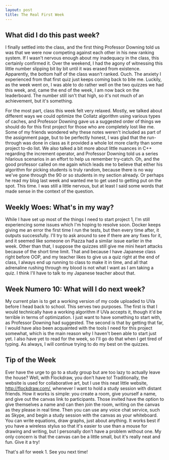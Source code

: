 ```yaml
---
layout: post
title: The Real First Week
---
```


## What did I do this past week?

I finally settled into the class, and the first thing Professor Downing told us was that we were now competing against each other in his new ranking system. If I wasn't nervous enough about my inadequacy in the class, this certainly confirmed it. Over the weekend, I had the agony of witnessing this little number slipping bit by bit until it was erased from existence. Apparently, the bottom half of the class wasn't ranked. Ouch. The anxiety I experienced from that first quiz just keeps coming back to bite me. Luckily, as the week went on, I was able to do rather well on the two quizzes we had this week, and, came the end of the week, I am now back on the leaderboard. The number still isn't that high, so it's not much of an achievement, but it's something. 

For the most part, class this week felt very relaxed. Mostly, we talked about different ways we could optimize the Collatz algorithm using various types of caches, and Professor Downing gave us a suggested order of things we should do for this first project for those who are completely lost like me. Some of my friends wondered why these notes weren't included as part of the assignment page, but to be perfectly honest, I was glad that the run-through was done in class as it provided a whole lot more clarity than some project to-do list. We also talked a bit more about little nuances in C++ regarding the increment operator, and Professor Downing told us a series hilarious scenarios in an effort to help us remember try-catch. Oh, and the good professor called on me again which leads me to believe that either his algorithm for picking students is truly random, because there is no way we've gone through the 90 or so students in my section already. Or perhaps he read my blog last week and wanted me to get used to getting put on the spot. This time. I was still a little nervous, but at least I said some words that made sense in the context of the question.

## Weekly Woes: What's in my way?

While I have set up most of the things I need to start project 1, I'm still experiencing some issues which I'm hoping to resolve soon. Docker keeps giving me an error the first time I run the tests, but then every time after, it outputs successfully. I'll try to ask around to see if there are any fixes for it, and it seemed like someone on Piazza had a similar issue earlier in the week. Other than that, I suppose the quizzes still give me mini heart attacks because of the short time limit. That and because I have Japanese class right before OOP, and my teacher likes to give us a quiz right at the end of class, I always end up running to class to make it in time, and all that adrenaline rushing through my blood is not what I want as I am taking a quiz. I think I'll have to talk to my Japanese teacher about that.

## Week Numero 10: What will I do next week?

My current plan is to get a working version of my code uploaded to UVa before I head back to school. This serves two purposes. The first is that I would technically have a working algorithm if UVa accepts it, though it'd be terrible in terms of optimization. I just want to have something to start with, as Professor Downing had suggested. The second is that by getting that far, I would have also been acquainted with the tools I need for this project somewhat, which is the main reason why I haven't been able to start just yet. I also have yet to read for the week, so I'll go do that when I get tired of typing. As always, I will continue trying to do my best on the quizzes.

## Tip of the Week

Ever have the urge to go to a study group but are too lazy to actually leave the house? Well, with Flockdraw, you don't have to! Traditionally, the website is used for collaborative art, but I use this neat little website, http://flockdraw.com/, whenever I want to hold a study session with distant friends. How it works is simple: you create a room, give yourself a name, and give out the canvas link to participants. Those invited have the option to give themselves a name and can then join the room, writing on the canvas as they please in real time. Then you can use any voice chat service, such as Skype, and begin a study session with the canvas as your whiteboard. You can write equations, draw graphs, just about anything. It works best if you have a wireless stylus so that it's easier to use than a mouse for drawing and writing, but I personally don't have a problem without one. My only concern is that the canvas can be a little small, but it's really neat and fun. Give it a try!

That's all for week 1. See you next time!
